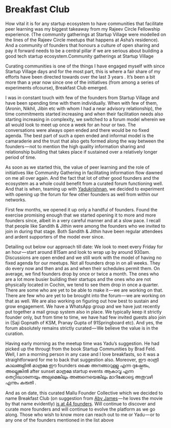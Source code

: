 # Breakfast Club

How vital it is for any startup ecosystem to have communities that facilitate peer learning was my biggest takeaway from my Rajeev Circle Fellowship experience. \(The community gatherings at Startup Village were modelled on the lines of the Rajeev Circle meetups that happens at Asha’s residence\). And a community of founders that honours a culture of open sharing and pay it forward needs to be a central pillar if we are serious about building a good tech startup ecosystem.Community gatherings at Startup Village

Curating communities is one of the things I have engaged myself with since Startup Village days and for the most part, this is where a fair share of my efforts have been directed towards over the last 3 years . It’s been a bit more than a year now since one of the initiatives \(from among a series of experiments ofcourse\), Breakfast Club emerged.

I was in constant touch with few of the founders from Startup Village and have been spending time with them individually. When with few of them, \(Aronin, Nikhil, Jibin etc with whom I had a near advisory relationship\), the time commitments started increasing and when their facilitation needs also starting increasing in complexity, we switched to a forum model wherein we all would look to meet up once a week for an hour or two. The conversations were always open ended and there would be no fixed agenda. The best part of such a open ended and informal model is the camaraderie and the trust that also gets formed along the way between the founders — not to mention the high quality information sharing and relationship building that takes place if sustained over a relatively longer period of time.

As soon as we started this, the value of peer learning and the role of initiatives like Community Gathering in facilitating information flow dawned on me all over again. And the fact that lot of other good founders and the ecosystem as a whole could benefit from a curated forum functioning well. And that is when, teaming up with [Yadukrishnan](https://medium.com/@yadukrishnans), we decided to experiment with opening up the forum for few other founders as well from within our networks.

First few months, we opened it up only a handful of founders. Found the exercise promising enough that we started opening it to more and more founders since, albeit in a very careful manner and at a slow pace. I recall that people like Sandith & Jithin were among the founders who we invited to join in during that stage. Both Sandith & Jithin have been regular attendees and ardent supporters of the model ever since.

Detailing out below our approach till date: We look to meet every Friday for an hour — start around 815am and look to wrap up by around 930am. Discussions are open ended and we still work with the model of having no fixed agenda for our meetups. Not all founders drop in on all weeks. They do every now and then and as and when their schedules permit them. On average, we find founders drop by once or twice a month. The ones who are a lot more busier building their startups and the ones who are not physically located in Cochin, we tend to see them drop in once a quarter. There are some who are yet to be able to make it — we are working on that. There are few who are yet to be brought into the forum — we are working on that as well. We are also working on figuring out how best to sustain and grow engagement. We have a WhatsApp group and we have just recently put together a mail group system also in place. We typically keep it strictly founder only, but from time to time, we have had few invited guests also join in \(Saji Gopnath of KSM, Pranay Gupta of 91Springboard etc\). And yes, the forum absolutely remains strictly curated — We believe the value is in the curation.

Having early morning as the meetup time was Yadu’s suggestion. He had picked up the througt from the book Startup Communities by Brad Feld. Well, I am a morning person in any case and I love breakfasts, so it was a straightforward for me to back that suggestion also. Moreover, ഈ രാത്രി കാലങ്ങളിൽ മാത്രമേ ഈ founders ഒക്കെ അനങ്ങാറുള്ളു എന്ന ദുഷ്പേരും, അല്ലെങ്കിൽ after sunset മാത്രമേ startup events ആകാവൂ എന്ന തെറ്റിദ്ധാരണയും അല്പമെങ്കിലും അങ്ങനെയെങ്കിലും മാറിക്കോട്ടെ അതുവഴി എന്നും കരുതി .

And as on date, this curated Mallu Founder Collective which we decided to name Breakfast Club \(on suggestion from [Aby James](https://medium.com/@boilingsambar) — he loves the movie by that name evidently\) [is at 44 founders](https://medium.com/@sijokuruvilla/breakfast-club-founders-1835165b604a). Will continue to discover and curate more founders and will continue to evolve the platform as we go along. Those who wish to know more can reach out to me or Yadu — or to any one of the founders mentioned in the list above

